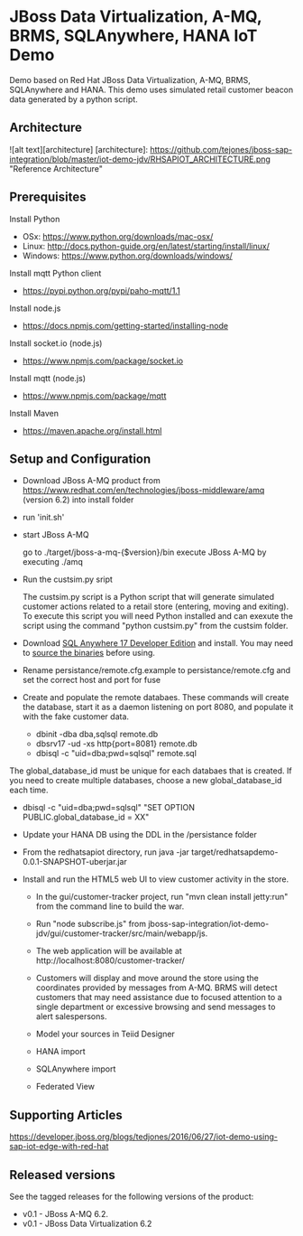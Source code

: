 JBoss Data Virtualization, A-MQ, BRMS, SQLAnywhere, HANA IoT Demo 
=====================================================================

Demo based on Red Hat JBoss Data Virtualization, A-MQ, BRMS, SQLAnywhere and HANA. This demo uses simulated retail customer beacon data generated by a python script. 

Architecture
-----------------------
![alt text][architecture]
[architecture]: https://github.com/tejones/jboss-sap-integration/blob/master/iot-demo-jdv/RHSAPIOT_ARCHITECTURE.png "Reference Architecture"

Prerequisites
-----------------------

Install Python
-  OSx: https://www.python.org/downloads/mac-osx/ 
-  Linux: http://docs.python-guide.org/en/latest/starting/install/linux/    
-  Windows: https://www.python.org/downloads/windows/

Install mqtt Python client
- https://pypi.python.org/pypi/paho-mqtt/1.1

Install node.js
- https://docs.npmjs.com/getting-started/installing-node

Install socket.io (node.js)
- https://www.npmjs.com/package/socket.io

Install mqtt (node.js)
- https://www.npmjs.com/package/mqtt

Install Maven
- https://maven.apache.org/install.html

Setup and Configuration
-----------------------

- Download JBoss A-MQ product from https://www.redhat.com/en/technologies/jboss-middleware/amq (version 6.2) into install folder

- run 'init.sh' 

- start JBoss A-MQ

   go to ./target/jboss-a-mq-{$version}/bin
   execute JBoss A-MQ by executing ./amq

- Run the custsim.py sript

  The custsim.py script is a Python script that will generate simulated customer actions 
  related to a retail store (entering, moving and exiting).
  To execute this script you will need Python installed and can exexute the script using 
  the command "python custsim.py" from the custsim folder. 

- Download [SQL Anywhere 17 Developer Edition](https://www.sap.com/cmp/syb/crm-xm15-dwn-dt015/index.html) and install. You may need to [source the binaries](http://dcx.sap.com/index.html#sqla170/en/html/8135b1bb6ce2101499f0f55a54bc1ab2.html) before using.

- Rename persistance/remote.cfg.example to persistance/remote.cfg and set the correct host and port for fuse

- Create and populate the remote databaes. These commands will create the database, start it as a daemon listening on port 8080, and populate it with the fake customer data.

  - dbinit -dba dba,sqlsql remote.db
  - dbsrv17 -ud -xs http{port=8081} remote.db
  - dbisql -c "uid=dba;pwd=sqlsql" remote.sql

The global_database_id must be unique for each databaes that is created. If you need to create multiple databases, choose a new global_database_id each time.

  - dbisql -c "uid=dba;pwd=sqlsql" "SET OPTION PUBLIC.global_database_id = XX"

- Update your HANA DB using the DDL in the /persistance folder

- From the redhatsapiot directory, run java -jar target/redhatsapdemo-0.0.1-SNAPSHOT-uberjar.jar 

- Install and run the HTML5 web UI to view customer activity in the store.
  - In the gui/customer-tracker project, run "mvn clean install jetty:run" from the command line to build the war.
  - Run "node subscribe.js" from jboss-sap-integration/iot-demo-jdv/gui/customer-tracker/src/main/webapp/js. 
  - The web application will be available at http://localhost:8080/customer-tracker/
  - Customers will display and move around the store using the coordinates provided by messages from A-MQ. BRMS will detect customers that may need assistance due to focused attention to a single department or excessive browsing and send messages to alert salespersons.

  - Model your sources in Teiid Designer
  -   HANA import
  -   SQLAnywhere import
  -   Federated View


Supporting Articles
-------------------

https://developer.jboss.org/blogs/tedjones/2016/06/27/iot-demo-using-sap-iot-edge-with-red-hat


Released versions
-----------------

See the tagged releases for the following versions of the product:

- v0.1 - JBoss A-MQ 6.2.
- v0.1 - JBoss Data Virtualization 6.2



